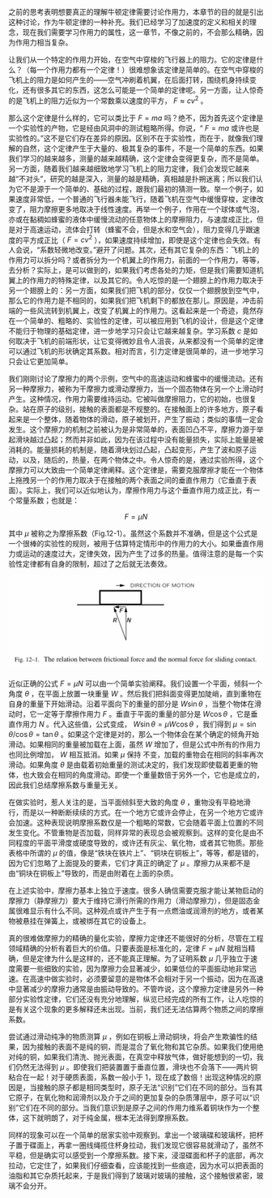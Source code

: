 之前的思考表明想要真正的理解牛顿定律需要讨论作用力，本章节的目的就是引出这种讨论，作为牛顿定律的一种补充。我们已经学习了加速度的定义和相关的理念，现在我们需要学习作用力的属性，这一章节，不像之前的，不会那么精确，因为作用力相当复杂。

让我们从一个特定的作用力开始，在空气中穿梭的飞行器上的阻力。它的定律是什么？（每一个作用力都有一个定律！）很难想象该定律是简单的。在空气中穿梭的飞机上的阻力是如何产生的——空气冲刷着机翼，在后面打转，围绕机身持续变化，还有很多其它的东西，这怎么可能是一个简单的定律呢。另一方面，让人惊奇的是飞机上的阻力近似为一个常数乘以速度的平方， $F\approx cv^2$ 。

那么这个定律是什么样的，它可以类比于 $F=ma$ 吗？绝不，因为首先这个定律是一个实验性的产物，它是经由风洞中的测试粗略所得。你说，“ $F=ma$ 或许也是实验性的。”这不是它们存在差异的原因。区别不在于实验性，而在于，就像我们理解的自然，这个定律产生于大量的、极其复杂的事件，不是一个简单的东西。如果我们学习的越来越多，测量的越来越精确，这个定律会变得更复杂，而不是简单。另一方面，随着我们越来越细致地学习飞机上的阻力定律，我们会发现它越来越“不对头”，研究的越是深入，测量的越是精确，真相越是扑朔迷离；所以我们认为它不是源于一个简单的、基础的过程，跟我们最初的猜测一致。举一个例子，如果速度非常低，一个普通的飞行器未能飞行，随着飞机在空气中缓慢穿梭，定律改变了，阻力摩擦更多地取决于线性速度。再举一个例子，作用在一个球体或气泡，亦或在黏稠如蜂蜜的液体中缓慢流动的任意物体上的摩擦阻力，与速度成正比，但是对于高速运动，流体会打转（蜂蜜不会，但是水和空气会），阻力变得几乎跟速度的平方成正比（ $F=cv^2$ ），如果速度持续增加，即使是这个定律也会失效。有人会说，“系数轻微地改变。”避开了问题。其次，还有其它复杂的东西：飞机上的作用力可以拆分吗？或者拆分为一个机翼上的作用力，前面的一个作用力，等等，去分析？实际上，是可以做到的，如果我们考虑各处的力矩，但是我们需要知道机翼上的作用力的特殊定律，以及其它的。令人吃惊的是一个翅膀上的作用力取决于另一个翅膀上的：另一方面，如果我们把飞机的部分，仅仅一个翅膀放到空气中，那么它的作用力是不相同的，如果我们把飞机剩下的都放在那儿。原因是，冲击前端的一些风流转到机翼上，改变了机翼上的作用力。这看起来是一个奇迹，竟然存在一个简单的、粗略的、实验性的定律，可以被应用到飞机的设计，但是这个定律不能归于物理的基础定律，进一步地学习只会让它越来越复杂。学习系数 $c$ 是如何取决于飞机的前端形状，让它变得微妙且令人沮丧，从来都没有一个简单的定律可以通过飞机的形状确定其系数。相对而言，引力定律是很简单的，进一步地学习只会让它更加简单。

我们刚刚讨论了摩擦力的两个示例，空气中的高速运动和蜂蜜中的缓慢流动。还有另一种摩擦力，被称为干摩擦力或滑动摩擦力，当一个固态物体在另一个上滑动时产生。这种情况，作用力需要维持运动。它被叫做摩擦阻力，它的初始，也很复杂。站在原子的级别，接触的表面都是不规整的。在接触面上的许多地方，原子看起来是一个整体，随着物体的滑动，原子被划开，产生了振动；类似的事情一定会发生。这个摩擦力的机制之前被认为是非常简单的，表面凹凸不平，摩擦力源于举起滑块越过凸起；然而并非如此，因为在该过程中没有能量损失，实际上能量是被消耗的。能量损耗的机制是，随着滑块划过凸起，凸起变形，产生了波和原子运动，以及，随后的，热量，在两个物体之中。令人惊奇的是，通过实验所得，这个摩擦力可以大致由一个简单定律阐释。这个定律是，需要克服摩擦才能在一个物体上拖拽另一个的作用力取决于在接触的两个表面之间的垂直作用力（它垂直于表面）。实际上，我们可以近似地认为，摩擦作用力与这个垂直作用力成正比，有一个常量系数；也就是：

$$F=\mu N$$

其中 $\mu$ 被称之为摩擦系数（Fig.12-1）。虽然这个系数并不准确，但是这个公式是一个很棒的实验性的规则，被用于估算特定情形中的作用力的大小。如果垂直作用力或运动的速度过大，定律失效，因为产生了过多的热量。值得注意的是每一个实验性定律都有自身的限制，超过了之后就无法奏效。

![摩擦作用力与垂直作用力之间的关系，在滑动的接触中](/assets/volume-1/fig-12-1.png)

近似正确的公式 $F=\mu N$ 可以由一个简单实验阐释。我们设置一个平面，倾斜一个角度 $\theta$ ，在平面上放置一块重量 $W$ 。然后我们把斜面变得更加陡峭，直到重物在自身的重量下开始滑动。沿着平面向下的重量的部分是 $W\sin{\theta}$ ，当整个物体在滑动时，它一定等于摩擦作用力 $F$ 。垂直于平面的重量的部分是 $W\cos{\theta}$ ，它是垂直作用力 $N$ 。代入这些值，公式变成， $W\sin{\theta}=\mu W\cos{\theta}$ ，我们得到 $\mu=\sin{\theta}/\cos{\theta}=\tan{\theta}$ 。如果这个定律是对的，那么一个物体会在某个确定的倾角开始滑动。如果相同的重量被加载在上面，虽然 $W$ 增加了，但是公式中所有的作用力也同比例增加， $W$ 相互抵消。如果 $\mu$ 保持 不变，加载的重物会在相同的斜率再次滑动。如果角度 $\theta$ 是由载着初始重量的测试决定的，我们发现即使载着更重的物体，也大致会在相同的角度滑动。即使一个重量数倍于另外一个，它也是成立的，因此我们总结摩擦系数与重量无关。

在做实验时，惹人关注的是，当平面倾斜至大致的角度 $\theta$ ，重物没有平稳地滑行，而是以一种断断续续的方式。在一个地方它或许会停止，在另一个地方它或许会加速。这种表现说明摩擦系数仅是一个粗略的常数，它会随着平面上位置的不同发生变化。不管重物是否加载，同样异常的表现总会被观察到。这样的变化是由不同程度的平面平滑度或硬度导致的，或许还有灰尘、氧化物，或者其它物质。那些表格中所谓的 $\mu$ 的值，像是“铁块在铁片上”、“铜块在铜板上”，等等，都是错的，因为它们忽略了上面提及的要素，它们才真正的确定了 $\mu$ 。摩擦力从来都不是由“铜块在铜板上”导致的，而是由附着在上面的杂质。

在上述实验中，摩擦力基本上独立于速度。很多人确信需要克服才能让某物启动的摩擦力（静摩擦力）要大于维持它滑行所需的作用力（滑动摩擦力），但是固态金属很难显示有什么不同。这种观点或许产生于有一点燃油或润滑剂的地方，或者某物被悬挂在弹簧上，或被绑在其它的设备上。

真的很难做摩擦力的精确的量化实验，摩擦力定律还不能很好的分析，尽管在工程领域精确的分析有着巨大的价值。只要表面是标准化的，定律 $F=\mu N$ 就相当精确，但是定律为什么是这样的，还不能真正理解。为了证明系数 $\mu$ 几乎独立于速度需要一些细致的实验，因为摩擦力会显著减少，如果低位的平面振动地非常迅速。在高速中做实验时，必须要留意的是物体不会相对于另一个振动，因为在高速中显著减少的摩擦力通常是由振动导致的。不管咋说，这个摩擦力定律是另外一种部分实验性定律，它们还没有充分地理解，纵览已经完成的所有工作，让人吃惊的是有关这个现象的更多解释还未出现。当前，我们还无法估算两个物质之间的摩擦系数。

尝试通过滑动纯净的物质测算 $\mu$ ，例如在铜板上滑动铜块，将会产生欺骗性的结果，因为接触的表面不是纯的铜，而是混合了氧化物和其它杂质。如果我们使用绝对纯的铜，如果我们清洗、抛光表面，在真空中释放气体，做好能想到的一切，我们仍然无法得到 $\mu$ 。即使我们把装置置于垂直位置，滑块也不会落下——两片铜粘合在一起！对于硬质表面，系数一般小于 1，现在成了数倍！出现这种情况的原因是，当接触的原子都是相同类型时，原子无法“识别”它们在不同的部分。当有其它原子，在氧化物和润滑剂以及介于之间的更加复杂的杂质薄层中，原子可以“识别”它们在不同的部分。当我们意识到是原子之间的作用力维系着铜块作为一个整体，这下就明朗了，对于纯金属，根本无法得到摩擦系数。

同样的现象可以在一个简单的居家实验中观察到。拿出一个玻璃碟和玻璃杯，把杯子置于碟面上，再拿一圈线绳揽住杯身拉动，我们发现它很容易就滑动了，虽然不平稳，但是确实可以感受到一个摩擦系数。接下来，浸湿碟面和杯子的底部，再次拉动，它定住了，如果我们仔细查看，应该能找到一些痕迹，因为水可以把表面的油脂和其它杂质托起来，于是我们得到了玻璃对玻璃的接触，这个接触很紧密，玻璃不会分开。
